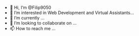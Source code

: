 - 👋 Hi, I’m @Filip9050
- 👀 I’m interested in Web Development and Virtual Assistants...
- 🌱 I’m currently  ...
- 💞️ I’m looking to collaborate on ...
- 📫 How to reach me ...

<!---
Filip9050/Filip9050 is a ✨ special ✨ repository because its `README.md` (this file) appears on your GitHub profile.
You can click the Preview link to take a look at your changes.
--->
